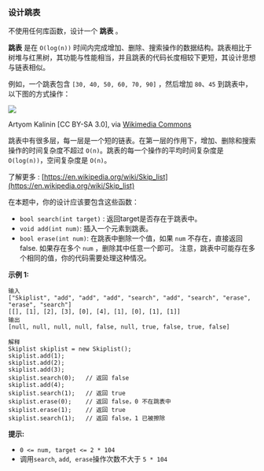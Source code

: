 ### 设计跳表 ###
不使用任何库函数，设计一个 **跳表** 。

**跳表** 是在 `O(log(n))` 时间内完成增加、删除、搜索操作的数据结构。跳表相比于树堆与红黑树，其功能与性能相当，并且跳表的代码长度相较下更短，其设计思想与链表相似。

例如，一个跳表包含 `[30, 40, 50, 60, 70, 90]` ，然后增加 `80`、`45` 到跳表中，以下图的方式操作：

![](https://assets.leetcode.com/uploads/2019/09/27/1506_skiplist.gif)

Artyom Kalinin [CC BY-SA 3.0], via [Wikimedia Commons](https://commons.wikimedia.org/wiki/File:Skip_list_add_element-en.gif)

跳表中有很多层，每一层是一个短的链表。在第一层的作用下，增加、删除和搜索操作的时间复杂度不超过 `O(n)`。跳表的每一个操作的平均时间复杂度是 `O(log(n))`，空间复杂度是 `O(n)`。

了解更多 : [https://en.wikipedia.org/wiki/Skip_list](https://en.wikipedia.org/wiki/Skip_list)

在本题中，你的设计应该要包含这些函数：

* `bool search(int target)` : 返回target是否存在于跳表中。
* `void add(int num)`: 插入一个元素到跳表。
* `bool erase(int num)`: 在跳表中删除一个值，如果 `num` 不存在，直接返回false. 如果存在多个 `num` ，删除其中任意一个即可。
注意，跳表中可能存在多个相同的值，你的代码需要处理这种情况。



**示例 1:**

```
输入
["Skiplist", "add", "add", "add", "search", "add", "search", "erase", "erase", "search"]
[[], [1], [2], [3], [0], [4], [1], [0], [1], [1]]
输出
[null, null, null, null, false, null, true, false, true, false]

解释
Skiplist skiplist = new Skiplist();
skiplist.add(1);
skiplist.add(2);
skiplist.add(3);
skiplist.search(0);   // 返回 false
skiplist.add(4);
skiplist.search(1);   // 返回 true
skiplist.erase(0);    // 返回 false，0 不在跳表中
skiplist.erase(1);    // 返回 true
skiplist.search(1);   // 返回 false，1 已被擦除
```



**提示:**

* `0 <= num, target <= 2 * 104`
* 调用`search`, `add`,  `erase`操作次数不大于 `5 * 104`

